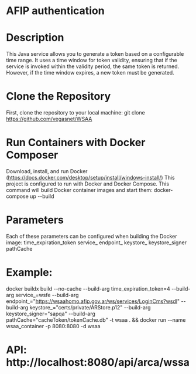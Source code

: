 # AFIP authentication

# Description
This Java service allows you to generate a token based on a configurable time range. It uses a time window for token validity, ensuring that if the service is invoked within the validity period, the same token is returned. However, if the time window expires, a new token must be generated.

# Clone the Repository
First, clone the repository to your local machine:
git clone https://github.com/vegasnet/WSAA

# Run Containers with Docker Composer
Download, install, and run Docker (https://docs.docker.com/desktop/setup/install/windows-install/)
This project is configured to run with Docker and Docker Compose.
This command will build Docker container images and start them:
docker-compose up --build

# Parameters
Each of these parameters can be configured when building the Docker image:
time_expiration_token
service_
endpoint_
keystore_
keystore_signer
pathCache
# Example:
docker buildx build --no-cache --build-arg time_expiration_token=4 --build-arg service_=wsfe --build-arg endpoint_="https://wsaahomo.afip.gov.ar/ws/services/LoginCms?wsdl" --build-arg keystore_="certs/private/ARStore.p12" --build-arg keystore_signer="sapqa" --build-arg pathCache="cacheToken/tokenCache.db" -t wsaa . && docker run --name wsaa_container -p 8080:8080 -d wsaa

# API: http://localhost:8080/api/arca/wssa
